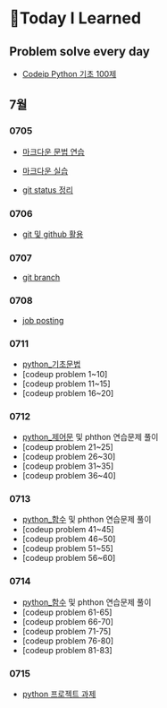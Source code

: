 # 📖Today I Learned

## Problem solve every day
* [Codeip Python 기초 100제](./Python_codeup/README.md)

## 7월

### 0705

* [마크다운 문법 연습](./수업내용/0705/markdown_grammar_pr.md)

* [마크다운 실습](./수업내용/0705/markdown_practice_kp.md)
* [git status 정리](./수업내용/0705/git_status_번역.md)

### 0706

* [git 및 github 활용](./수업내용/0706/gitandgithub.md)

### 0707
* [git branch](./수업내용/0707/git_branch.md)

### 0708
* [job posting](./수업내용/0708/jopresearch.md) 

### 0711
* [python_기초문법](./수업내용/0711/python_day1.md)
* [codeup problem 1~10]
* [codeup problem 11~15]
* [codeup problem 16~20]

### 0712

* [python_제어문](./수업내용/0712/python_day2.md) 및 phthon 연습문제 풀이
* [codeup problem 21~25]
* [codeup problem 26~30]
* [codeup problem 31~35]
* [codeup problem 36~40]

### 0713

* [python_함수](./수업내용/0713/python_day3.md) 및 phthon 연습문제 풀이
* [codeup problem 41~45]
* [codeup problem 46~50]
* [codeup problem 51~55]
* [codeup problem 56~60]

### 0714

* [python_함수](./수업내용/0714/python_day4.md) 및 phthon 연습문제 풀이
* [codeup problem 61-65]
* [codeup problem 66-70]
* [codeup problem 71-75]
* [codeup problem 76-80]
* [codeup problem 81-83]

### 0715
* [python 프로젝트 과제](./수업내용/0715/pytohn_project1/README.md)